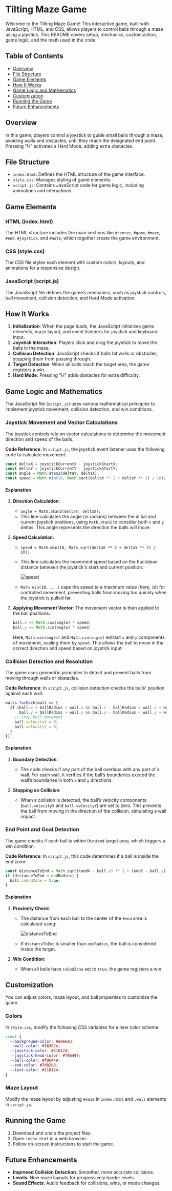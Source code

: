 # Tilting Maze Game

Welcome to the Tilting Maze Game! This interactive game, built with JavaScript, HTML, and CSS, allows players to control balls through a maze using a joystick. This README covers setup, mechanics, customization, game logic, and the math used in the code.

## Table of Contents

- [Overview](#overview)
- [File Structure](#file-structure)
- [Game Elements](#game-elements)
- [How It Works](#how-it-works)
- [Game Logic and Mathematics](#game-logic-and-mathematics)
- [Customization](#customization)
- [Running the Game](#running-the-game)
- [Future Enhancements](#future-enhancements)

## Overview

In this game, players control a joystick to guide small balls through a maze, avoiding walls and obstacles, until they reach the designated end point. Pressing "H" activates a Hard Mode, adding extra obstacles.

## File Structure

- `index.html`: Defines the HTML structure of the game interface.
- `style.css`: Manages styling of game elements.
- `script.js`: Contains JavaScript code for game logic, including animations and interactions.

## Game Elements

### HTML (index.html)

The HTML structure includes the main sections like `#center`, `#game`, `#maze`, `#end`, `#joystick`, and `#note`, which together create the game environment.

### CSS (style.css)

The CSS file styles each element with custom colors, layouts, and animations for a responsive design.

### JavaScript (script.js)

The JavaScript file defines the game’s mechanics, such as joystick controls, ball movement, collision detection, and Hard Mode activation.

## How It Works

1. **Initialization**: When the page loads, the JavaScript initializes game elements, maze layout, and event listeners for joystick and keyboard input.
2. **Joystick Interaction**: Players click and drag the joystick to move the balls in the maze.
3. **Collision Detection**: JavaScript checks if balls hit walls or obstacles, stopping them from passing through.
4. **Target Detection**: When all balls reach the target area, the game registers a win.
5. **Hard Mode**: Pressing "H" adds obstacles for extra difficulty.

## Game Logic and Mathematics

The JavaScript file (`script.js`) uses various mathematical principles to implement joystick movement, collision detection, and win conditions.

### Joystick Movement and Vector Calculations

The joystick controls rely on vector calculations to determine the movement direction and speed of the balls.

**Code Reference**:
In `script.js`, the joystick event listener uses the following code to calculate movement:

```javascript
const deltaX = joystickCurrentX - joystickStartX;
const deltaY = joystickCurrentY - joystickStartY;
const angle = Math.atan2(deltaY, deltaX);
const speed = Math.min(10, Math.sqrt(deltaX ** 2 + deltaY ** 2) / 10);
```

#### Explanation

1. **Direction Calculation**:
   - `angle = Math.atan2(deltaY, deltaX);`
   - This line calculates the angle (in radians) between the initial and current joystick positions, using `Math.atan2` to consider both `x` and `y` deltas. This angle represents the direction the balls will move.

2. **Speed Calculation**:
   - `speed = Math.min(10, Math.sqrt(deltaX ** 2 + deltaY ** 2) / 10);`
   - This line calculates the movement speed based on the Euclidean distance between the joystick's start and current position:
   
     ![speed](https://github.com/user-attachments/assets/7b2da31f-0ef1-436f-a9b9-fa172c8a1ac6)
     
   - `Math.min(10, ...)` caps the speed to a maximum value (here, `10`) for controlled movement, preventing balls from moving too quickly when the joystick is pulled far.

3. **Applying Movement Vector**:
   The movement vector is then applied to the ball positions:
   
   ```javascript
   ball.x += Math.cos(angle) * speed;
   ball.y += Math.sin(angle) * speed;
   ```
   
   Here, `Math.cos(angle)` and `Math.sin(angle)` extract `x` and `y` components of movement, scaling them by `speed`. This allows the ball to move in the correct direction and speed based on joystick input.

### Collision Detection and Resolution

The game uses geometric principles to detect and prevent balls from moving through walls or obstacles.

**Code Reference**:
In `script.js`, collision detection checks the balls' position against each wall:

```javascript
walls.forEach(wall => {
  if (ball.x + ballRadius > wall.x && ball.x - ballRadius < wall.x + wall.width &&
      ball.y + ballRadius > wall.y && ball.y - ballRadius < wall.y + wall.height) {
    // Stop ball movement
    ball.velocityX = 0;
    ball.velocityY = 0;
  }
});
```

#### Explanation

1. **Boundary Detection**:
   - The code checks if any part of the ball overlaps with any part of a wall. For each wall, it verifies if the ball’s boundaries exceed the wall’s boundaries in both `x` and `y` directions.

2. **Stopping on Collision**:
   - When a collision is detected, the ball’s velocity components (`ball.velocityX` and `ball.velocityY`) are set to zero. This prevents the ball from moving in the direction of the collision, simulating a wall impact.

### End Point and Goal Detection

The game checks if each ball is within the `#end` target area, which triggers a win condition.

**Code Reference**:
In `script.js`, this code determines if a ball is inside the end zone:

```javascript
const distanceToEnd = Math.sqrt((endX - ball.x) ** 2 + (endY - ball.y) ** 2);
if (distanceToEnd < endRadius) {
  ball.inEndZone = true;
}
```

#### Explanation

1. **Proximity Check**:
   - The distance from each ball to the center of the `#end` area is calculated using:

     ![distanceToEnd](https://github.com/user-attachments/assets/5fe9558f-8fa1-4fa6-aa63-f7d27f70cbdf)

   - If `distanceToEnd` is smaller than `endRadius`, the ball is considered inside the target.

2. **Win Condition**:
   - When all balls have `inEndZone` set to `true`, the game registers a win.

## Customization

You can adjust colors, maze layout, and ball properties to customize the game.

### Colors

In `style.css`, modify the following CSS variables for a new color scheme:

```css
:root {
  --background-color: #ede6e3;
  --wall-color: #36382e;
  --joystick-color: #210124;
  --joystick-head-color: #f06449;
  --ball-color: #f06449;
  --end-color: #7d82b8;
  --text-color: #210124;
}
```

### Maze Layout

Modify the maze layout by adjusting `#maze` in `index.html` and `.wall` elements in `script.js`.

## Running the Game

1. Download and unzip the project files.
2. Open `index.html` in a web browser.
3. Follow on-screen instructions to start the game.

## Future Enhancements

- **Improved Collision Detection**: Smoother, more accurate collisions.
- **Levels**: New maze layouts for progressively harder levels.
- **Sound Effects**: Audio feedback for collisions, wins, or mode changes.
